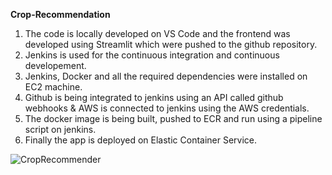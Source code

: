  **Crop-Recommendation**

1) The code is locally developed on VS Code and the frontend was developed using Streamlit which were pushed to the github repository.
2) Jenkins is used for the continuous integration and continuous developement.
3) Jenkins, Docker and all the required dependencies were installed on EC2 machine.
4) Github is being integrated to jenkins using an API called github webhooks & AWS is connected to jenkins using the AWS credentials.
5) The docker image is being built, pushed to ECR and run using a pipeline script on jenkins.
6) Finally the app is deployed on Elastic Container Service.

![CropRecommender](https://github.com/Pod4Course5i/Crop-Recommendation/assets/125888203/4a664ffa-6be6-469f-bc05-1ad56b2083f5)
